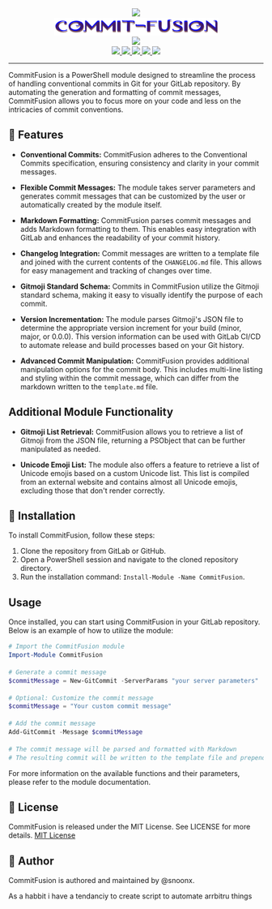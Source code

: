 <div align="center" >
 <!--Logo-->
    <img src="./ccommits-logo.svg"/>
</div>
 <!--Project Name-->
<div align="center">
    <img src="./CommitFusion-title.png"><br>
</div>
<div align="center" >
    <img src="./llline_v2-800x53.svg"> 
</div>

<div align="center">
  <!--Name+Version-->
  <a href="https://gitlab.snowlab.tk/snoonx">
    <img src="https://img.shields.io/badge/-Snoonx-lightblue??&stype=flat&logo=Personio&logoColor=blue">
  </a>
  <!--License-->
  <a href="https://gitlab.snowlab.tk/snoonx">
    <img src="https://img.shields.io/gitlab/license/43?gitlab_url=https%3a%2f%2fgitlab.snowlab.tk&logo=unlicense">
  </a>
  <!--Pipline-->
  <a href="https://gitlab.snowlab.tk/powershell/ccommits/-/commits/main">
    <img src="https://gitlab.snowlab.tk/powershell/ccommits/badges/main/pipeline.svg">
  </a>
  <!--Code Coverage-->
  <a href="https://gitlab.snowlab.tk/powershell/ccommits/-/commits/main">
    <img src="https://gitlab.snowlab.tk/powershell/ccommits/badgesmain/coverage.svg">
  </a>
  <!--Release-->
  <a href="https://gitlab.snowlab.tk/powershell/ccommits/-/releases">
    <img src="https://gitlab.snowlab.tk/powershell/ccommits/-/badges/release.svg">
  </a>
  
</div>

---

CommitFusion is a PowerShell module designed to streamline the process of handling conventional commits in Git for your GitLab repository. By automating the generation and formatting of commit messages, CommitFusion allows you to focus more on your code and less on the intricacies of commit conventions.



## 🧩 Features

- **Conventional Commits:** CommitFusion adheres to the Conventional Commits specification, ensuring consistency and clarity in your commit messages.

- **Flexible Commit Messages:** The module takes server parameters and generates commit messages that can be customized by the user or automatically created by the module itself.
- **Markdown Formatting:** CommitFusion parses commit messages and adds Markdown formatting to them. This enables easy integration with GitLab and enhances the readability of your commit history.
- **Changelog Integration:** Commit messages are written to a template file and joined with the current contents of the `CHANGELOG.md` file. This allows for easy management and tracking of changes over time.
- **Gitmoji Standard Schema:** Commits in CommitFusion utilize the Gitmoji standard schema, making it easy to visually identify the purpose of each commit.
- **Version Incrementation:** The module parses Gitmoji's JSON file to determine the appropriate version increment for your build (minor, major, or 0.0.0). This version information can be used with GitLab CI/CD to automate release and build processes based on your Git history.
- **Advanced Commit Manipulation:** CommitFusion provides additional manipulation options for the commit body. This includes multi-line listing and styling within the commit message, which can differ from the markdown written to the `template.md` file.

## Additional Module Functionality

- **Gitmoji List Retrieval:** CommitFusion allows you to retrieve a list of Gitmoji from the JSON file, returning a PSObject that can be further manipulated as needed.

- **Unicode Emoji List:** The module also offers a feature to retrieve a list of Unicode emojis based on a custom Unicode list. This list is compiled from an external website and contains almost all Unicode emojis, excluding those that don't render correctly.

## 🥽 Installation

To install CommitFusion, follow these steps:

1. Clone the repository from GitLab or GitHub.
2. Open a PowerShell session and navigate to the cloned repository directory.
3. Run the installation command: `Install-Module -Name CommitFusion`.

## Usage

Once installed, you can start using CommitFusion in your GitLab repository. Below is an example of how to utilize the module:

```powershell
# Import the CommitFusion module
Import-Module CommitFusion

# Generate a commit message
$commitMessage = New-GitCommit -ServerParams "your server parameters"

# Optional: Customize the commit message
$commitMessage = "Your custom commit message"

# Add the commit message
Add-GitCommit -Message $commitMessage

# The commit message will be parsed and formatted with Markdown
# The resulting commit will be written to the template file and prepended to the README.md file
```

For more information on the available functions and their parameters, please refer to the module documentation.

## 📑 License
CommitFusion is released under the MIT License. See LICENSE for more details. [MIT License]()

## 👤 Author
CommitFusion is authored and maintained by @snoonx.

As a habbit i have a tendanciy to create script to automate arrbitru things